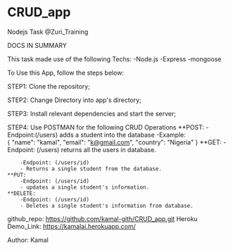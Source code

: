 # CRUD_app
Nodejs Task @Zuri_Training

DOCS IN SUMMARY 

This task made use of the following Techs:
-Node.js
-Express
-mongoose

To Use this App, follow the steps below:

STEP1: Clone the repository;

STEP2: Change Directory into app's directory;

STEP3: Install relevant dependencies and start the server;

STEP4: Use POSTMAN for the following CRUD Operations
    **POST: 
        -Endpoint:(/users)
        adds a student into the database 
        -Example:        
            {
                "name": "kamal",
                "email": "k@gmail.com",
                "country": "Nigeria"
            }
    **GET:
        -Endpoint: (/users)
        returns all the users in database.
        
        -Endpoint: (/users/id)
        - Returns a single student from the database.
    **PUT:
        -Endpoint: (/users/id)
        - updates a single student's information.
    **DELETE:
        -Endpoint: (/users/id)
        - Deletes a single student's information from database.



github_repo: https://github.com/kamal-gith/CRUD_app.git
Heroku Demo_Link: https://kamalai.herokuapp.com/

Author: Kamal
